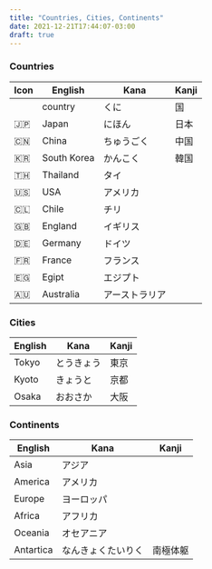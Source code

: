 ```yaml
---
title: "Countries, Cities, Continents"
date: 2021-12-21T17:44:07-03:00
draft: true
---
```

### Countries
| Icon | English     | Kana           | Kanji |
|------|-------------|----------------|-------|
|      | country     | くに           | 国    |
| 🇯🇵 | Japan       | にほん         | 日本  |
| 🇨🇳 | China       | ちゅうごく     | 中国  |
| 🇰🇷 | South Korea | かんこく       | 韓国  |
| 🇹🇭 | Thailand    | タイ           |       |
| 🇺🇸 | USA         | アメリカ       |       |
| 🇨🇱 | Chile       | チリ           |       |
| 🇬🇧 | England     | イギリス       |       |
| 🇩🇪 | Germany     | ドイツ         |       |
| 🇫🇷 | France      | フランス       |       |
| 🇪🇬 | Egipt       | エジプト       |       |
| 🇦🇺 | Australia   | アーストラリア |       |

### Cities
| English | Kana       | Kanji |
|---------|------------|-------|
| Tokyo   | とうきょう | 東京  |
| Kyoto   | きょうと   | 京都  |
| Osaka   | おおさか   | 大阪  |

### Continents
| English   | Kana               | Kanji    |
|-----------|--------------------|----------|
| Asia      | アジア             |          |
| America   | アメリカ           |          |
| Europe    | ヨーロッパ         |          |
| Africa    | アフリカ           |          |
| Oceania   | オセアニア         |          |
| Antartica | なんきょくたいりく | 南極体躯 |
